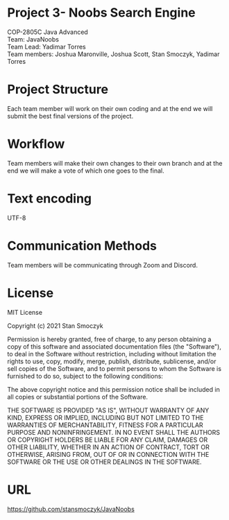 Project 3- Noobs Search Engine 
=====
COP-2805C Java Advanced<br/>
Team: JavaNoobs<br/>
Team Lead: Yadimar Torres <br/>
Team members: Joshua Maronville, Joshua Scott, Stan Smoczyk, Yadimar Torres <br/>

# Project Structure
Each team member will work on their own coding and at the end we will submit the best final versions of the project. 

# Workflow
Team members will make their own changes to their own branch and at the end we will make a vote of which one goes to the final. 

# Text encoding 
UTF-8 

# Communication Methods 
Team members will be communicating through Zoom and Discord.

# License 

MIT License

Copyright (c) 2021 Stan Smoczyk

Permission is hereby granted, free of charge, to any person obtaining a copy
of this software and associated documentation files (the "Software"), to deal
in the Software without restriction, including without limitation the rights
to use, copy, modify, merge, publish, distribute, sublicense, and/or sell
copies of the Software, and to permit persons to whom the Software is
furnished to do so, subject to the following conditions:

The above copyright notice and this permission notice shall be included in all
copies or substantial portions of the Software.



THE SOFTWARE IS PROVIDED "AS IS", WITHOUT WARRANTY OF ANY KIND, EXPRESS OR
IMPLIED, INCLUDING BUT NOT LIMITED TO THE WARRANTIES OF MERCHANTABILITY,
FITNESS FOR A PARTICULAR PURPOSE AND NONINFRINGEMENT. IN NO EVENT SHALL THE
AUTHORS OR COPYRIGHT HOLDERS BE LIABLE FOR ANY CLAIM, DAMAGES OR OTHER
LIABILITY, WHETHER IN AN ACTION OF CONTRACT, TORT OR OTHERWISE, ARISING FROM,
OUT OF OR IN CONNECTION WITH THE SOFTWARE OR THE USE OR OTHER DEALINGS IN THE
SOFTWARE.

# URL
https://github.com/stansmoczyk/JavaNoobs
